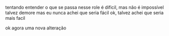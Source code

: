 tentando entender o que se passa nesse role
é dificil, mas não é impossível
talvez demore
mas eu nunca achei que seria fácil
ok, talvez achei que seria mais facil


ok agora uma nova alteração